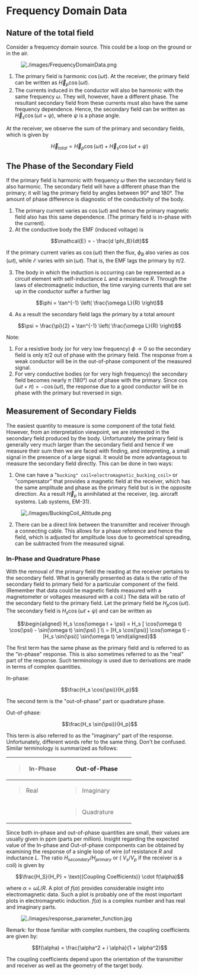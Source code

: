 # Frequency Domain Data

## Nature of the total field

Consider a frequency domain source. This could be a loop on the ground
or in the air.

<figure class="align-center">
<img src="./images/FrequencyDomainData.png"
alt="./images/FrequencyDomainData.png" />
</figure>

1.  The primary field is harmonic $`\cos(\omega t)`$. At the receiver,
    the primary field can be written as $`\vec{H}_p \cos(\omega t)`$.
2.  The currents induced in the conductor will also be harmonic with the
    same frequency $`\omega`$. They will, however, have a different
    phase. The resultant secondary field from these currents must also
    have the same frequency dependence. Hence, the secondary field can
    be written as $`\vec{H}_s \cos(\omega
    t + \psi)`$, where $`\psi`$ is a phase angle.

At the receiver, we observe the sum of the primary and secondary fields,
which is given by

``` math
\vec{H}_{total} = \vec{H}_p \cos (\omega t) + \vec{H}_s \cos (\omega t + \psi)
```

## The Phase of the Secondary Field

If the primary field is harmonic with frequency $`\omega`$ then the
secondary field is also harmonic. The secondary field will have a
different phase than the primary; it will lag the primary field by
angles between 90° and 180°. The amount of phase difference is
diagnostic of the conductivity of the body.

1.  The primary current varies as $`\cos(\omega t)`$ and hence the
    primary magnetic field also has this same dependence. (The primary
    field is in-phase with the current).
2.  At the conductive body the EMF (induced voltage) is

``` math
\mathcal{E} = - \frac{d \phi_B}{dt}
```

If the primary current varies as $`\cos(\omega t)`$ then the flux,
$`\phi_B`$ also varies as $`\cos(\omega t)`$, while $`\mathcal{E}`$
varies with $`\sin(\omega t)`$. That is, the EMF lags the primary by
$`\pi/2`$.

3.  The body in which the induction is occurring can be represented as a
    circuit element with self-inductance $`L`$ and a resistance $`R`$.
    Through the laws of electromagnetic induction, the time varying
    currents that are set up in the conductor suffer a further lag

``` math
\phi = \tan^{-1} \left( \frac{\omega L}{R} \right)
```

4.  As a result the secondary field lags the primary by a total amount

``` math
\psi = \frac{\pi}{2} + \tan^{-1} \left( \frac{\omega L}{R} \right)
```

Note:

1.  For a resistive body (or for very low frequency)
    $`\phi \rightarrow 0`$ so the secondary field is only $`\pi/2`$ out
    of phase with the primary field. The response from a weak conductor
    will be in the out-of-phase component of the measured signal.
2.  For very conductive bodies (or for very high frequency) the
    secondary field becomes nearly $`\pi`$ (180°) out of phase with the
    primary. Since $`\cos(\omega t + \pi ) = -\cos(\omega t)`$, the
    response due to a good conductor will be in phase with the primary
    but reversed in sign.

## Measurement of Secondary Fields

The easiest quantity to measure is some component of the total field.
However, from an interpretation viewpoint, we are interested in the
secondary field produced by the body. Unfortunately the primary field is
generally very much larger than the secondary field and hence if we
measure their sum then we are faced with finding, and interpreting, a
small signal in the presence of a large signal. It would be more
advantageous to measure the secondary field directly. This can be done
in two ways:

1.  One can have a "`bucking" coil<electromagnetic_bucking_coil>` or
    "compensator" that provides a magnetic field at the receiver, which
    has the same amplitude and phase as the primary field but is in the
    opposite direction. As a result $`\vec{H}_p`$ is annihilated at the
    receiver, (eg. aircraft systems. Lab systems, EM-31).

<figure class="align-center">
<img src="./images/BuckingCoil_Altitude.png"
alt="./images/BuckingCoil_Altitude.png" />
</figure>

2.  There can be a direct link between the transmitter and receiver
    through a connecting cable. This allows for a phase reference and
    hence the field, which is adjusted for amplitude loss due to
    geometrical spreading, can be subtracted from the measured signal.

### In-Phase and Quadrature Phase

With the removal of the primary field the reading at the receiver
pertains to the secondary field. What is generally presented as data is
the ratio of the secondary field to primary field for a particular
component of the field. (Remember that data could be magnetic fields
measured with a magnetometer or voltages measured with a coil.) The data
will be ratio of the secondary field to the primary field. Let the
primary field be $`H_p \cos(\omega t`$). The secondary field is
$`H_s \cos(\omega t + \psi)`$ and can be written as

``` math
\begin{aligned}
H_s \cos(\omega t + \psi)
= H_s [ \cos(\omega t) \cos(\psi) - \sin(\omega t) \sin(\psi) ] \\
= [H_s \cos(\psi)] \cos(\omega t)  - [H_s \sin(\psi)] \sin(\omega t)
\end{aligned}
```

The first term has the same phase as the primary field and is referred
to as the "in-phase" response. This is also sometimes referred to as the
"real" part of the response. Such terminology is used due to derivations
are made in terms of complex quantities.

In-phase:

``` math
\frac{H_s \cos(\psi)}{H_p}
```

The second term is the "out-of-phase" part or quadrature phase.

Out-of-phase:

``` math
\frac{H_s \sin(\psi)}{H_p}
```

This term is also referred to as the "imaginary" part of the response.
Unfortunately, different words refer to the same thing. Don't be
confused. Similar terminology is summarized as follows:

<table style="width:67%;">
<colgroup>
<col style="width: 33%" />
<col style="width: 33%" />
</colgroup>
<thead>
<tr>
<th><blockquote>
<p><strong>In-Phase</strong></p>
</blockquote></th>
<th><strong>Out-of-Phase</strong></th>
</tr>
</thead>
<tbody>
<tr>
<td><blockquote>
<p>Real</p>
</blockquote></td>
<td><blockquote>
<p>Imaginary</p>
</blockquote></td>
</tr>
<tr>
<td></td>
<td><blockquote>
<p>Quadrature</p>
</blockquote></td>
</tr>
</tbody>
</table>

Since both in-phase and out-of-phase quantities are small, their values
are usually given in ppm (parts per million). Insight regarding the
expected value of the In-phase and Out-of-phase components can be
obtained by examining the response of a single loop of wire (of
resistance $`R`$ and inductance $`L`$. The ratio
$`H_{secondary} / H_{primary}`$ or ( $`V_s/V_p`$ if the receiver is a
coil) is given by

``` math
\frac{H_S}{H_P} = \text{(Coupling Coefficients)} \cdot f(\alpha)
```

where $`\alpha = \omega L / R`$. A plot of $`f(\alpha)`$ provides
considerable insight into electromagnetic data. Such a plot is probably
one of the most important plots in electromagnetic induction.
$`f(\alpha)`$ is a complex number and has real and imaginary parts.

<figure class="align-center">
<img src="./images/response_parameter_function.jpg"
alt="./images/response_parameter_function.jpg" />
</figure>

Remark: for those familiar with complex numbers, the coupling
coefficients are given by:

``` math
f(\alpha) = \frac{\alpha^2 + i \alpha}{1 + \alpha^2}
```

The coupling coefficients depend upon the orientation of the transmitter
and receiver as well as the geometry of the target body.
